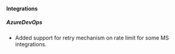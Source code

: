 
#### Integrations
##### AzureDevOps
- Added support for retry mechanism on rate limit for some MS integrations.
